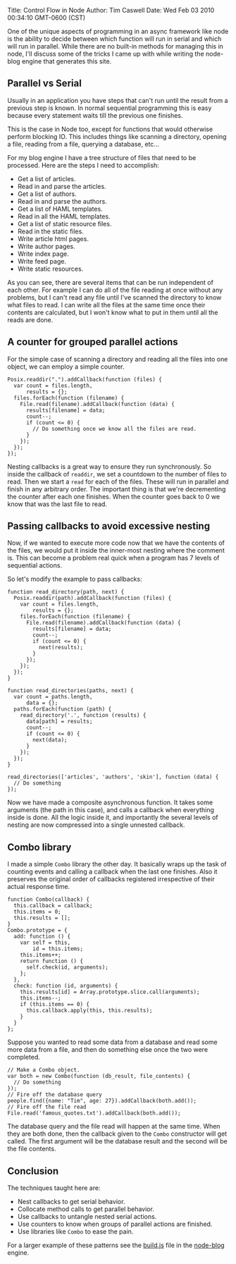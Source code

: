 Title: Control Flow in Node
Author: Tim Caswell
Date: Wed Feb 03 2010 00:34:10 GMT-0600 (CST)

One of the unique aspects of programming in an async framework like node is the ability to decide between which function will run in serial and which will run in parallel.  While there are no built-in methods for managing this in node, I'll discuss some of the tricks I came up with while writing the node-blog engine that generates this site.

## Parallel vs Serial ##

Usually in an application you have steps that can't run until the result from a previous step is known.  In normal sequential programming this is easy because every statement waits till the previous one finishes.

This is the case in Node too, except for functions that would otherwise perform blocking IO.  This includes things like scanning a directory, opening a file, reading from a file, querying a database, etc...

For my blog engine I have a tree structure of files that need to be processed.  Here are the steps I need to accomplish:

 - Get a list of articles.
 - Read in and parse the articles.
 - Get a list of authors.
 - Read in and parse the authors.
 - Get a list of HAML templates.
 - Read in all the HAML templates.
 - Get a list of static resource files.
 - Read in the static files.
 - Write article html pages.
 - Write author pages.
 - Write index page.
 - Write feed page.
 - Write static resources.

As you can see, there are several items that can be run independent of each other.  For example I can do all of the file reading at once without any problems, but I can't read any file until I've scanned the directory to know what files to read.  I can write all the files at the same time once their contents are calculated, but I won't know what to put in them until all the reads are done.

## A counter for grouped parallel actions ##

For the simple case of scanning a directory and reading all the files into one object, we can employ a simple counter.

    Posix.readdir(".").addCallback(function (files) {
      var count = files.length,
          results = {};
      files.forEach(function (filename) {
        File.read(filename).addCallback(function (data) {
          results[filename] = data;
          count--;
          if (count <= 0) {
            // Do something once we know all the files are read.
          }
        });
      });
    });

Nesting callbacks is a great way to ensure they run synchronously.  So inside the callback of `readdir`, we set a countdown to the number of files to read.  Then we start a `read` for each of the files.  These will run in parallel and finish in any arbitrary order.  The important thing is that we're decrementing the counter after each one finishes.  When the counter goes back to 0 we know that was the last file to read.

## Passing callbacks to avoid excessive nesting ##

Now, if we wanted to execute more code now that we have the contents of the files, we would put it inside the inner-most nesting where the comment is.  This can become a problem real quick when a program has 7 levels of sequential actions.

So let's modify the example to pass callbacks:

    function read_directory(path, next) {
      Posix.readdir(path).addCallback(function (files) {
        var count = files.length,
            results = {};
        files.forEach(function (filename) {
          File.read(filename).addCallback(function (data) {
            results[filename] = data;
            count--;
            if (count <= 0) {
              next(results);
            }
          });
        });
      });
    }

    function read_directories(paths, next) {
      var count = paths.length,
          data = {};
      paths.forEach(function (path) {
        read_directory('.', function (results) {
          data[path] = results;
          count--;
          if (count <= 0) {
            next(data);
          }
        });
      });
    }

    read_directories(['articles', 'authors', 'skin'], function (data) {
      // Do something
    });


Now we have made a composite asynchronous function.  It takes some arguments (the path in this case), and calls a callback when everything inside is done.  All the logic inside it, and importantly the several levels of nesting are now compressed into a single unnested callback.

## Combo library ##

I made a simple `Combo` library the other day.  It basically wraps up the task of counting events and calling a callback when the last one finishes.  Also it preserves the original order of callbacks registered irrespective of their actual response time.

    function Combo(callback) {
      this.callback = callback;
      this.items = 0;
      this.results = [];
    }
    Combo.prototype = {
      add: function () {
        var self = this,
            id = this.items;
        this.items++;
        return function () {
          self.check(id, arguments);
        };
      },
      check: function (id, arguments) {
        this.results[id] = Array.prototype.slice.call(arguments);
        this.items--;
        if (this.items == 0) {
          this.callback.apply(this, this.results);
        }
      }
    };

Suppose you wanted to read some data from a database and read some more data from a file, and then do something else once the two were completed.

    // Make a Combo object.
    var both = new Combo(function (db_result, file_contents) {
      // Do something
    });
    // Fire off the database query
    people.find({name: "Tim", age: 27}).addCallback(both.add());
    // Fire off the file read
    File.read('famous_quotes.txt').addCallback(both.add());

The database query and the file read will happen at the same time.  When they are both done, then the callback given to the `Combo` constructor will get called.  The first argument will be the database result and the second will be the file contents.

## Conclusion ##

The techniques taught here are:

 - Nest callbacks to get serial behavior.
 - Collocate method calls to get parallel behavior.
 - Use callbacks to untangle nested serial actions.
 - Use counters to know when groups of parallel actions are finished.
 - Use libraries like `Combo` to ease the pain.

For a larger example of these patterns see the [build.js][] file in the [node-blog][] engine.

[build.js]: http://github.com/creationix/node-blog/blob/master/build.js
[node-blog]: http://github.com/creationix/node-blog